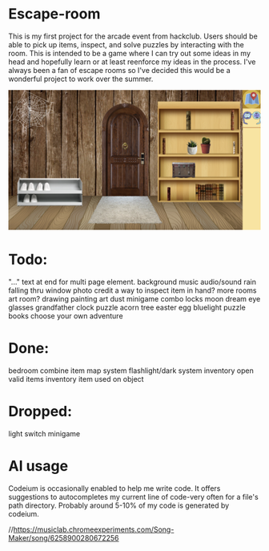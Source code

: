 # Escape-room

This is my first project for the arcade event from hackclub. Users should be able to pick up items, inspect, and solve puzzles by interacting with the room. This is intended to be a game where I can try out some ideas in my head and hopefully learn or at least reenforce my ideas in the process. I've always been a fan of escape rooms so I've decided this would be a wonderful project to work over the summer.

![Escape room entrance screenshot](/assets/misc/escape-room.png "Escape room entrance screenshot")

# Todo:
  "..." text at end for multi page element.
  background music
  audio/sound
  rain falling thru window
  photo credit
  a way to inspect item in hand?
  more rooms
    art room?
  drawing painting art
  dust minigame
  combo locks
  moon dream eye glasses
  grandfather clock puzzle
  acorn tree easter egg
  bluelight puzzle
  books
    choose your own adventure
    
  

# Done:
  bedroom
  combine item
  map system
  flashlight/dark system
  inventory
  open valid items
  inventory item used on object

# Dropped:
  light switch minigame


# AI usage
Codeium is occasionally enabled to help me write code. It offers suggestions to autocompletes my current line of code-very often for a file's path directory. Probably around 5-10% of my code is generated by codeium.

//https://musiclab.chromeexperiments.com/Song-Maker/song/6258900280672256